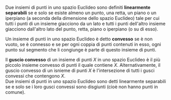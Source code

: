 Due insiemi di punti in uno spazio Euclideo sono definiti **linearmente separabili** se e solo se esiste almeno un punto, una retta, un piano o un iperpiano (a seconda della dimensione dello spazio Euclideo) tale per cui tutti i punti di un insieme giacciono da un lato e tutti i punti dell'altro insieme giacciono dall'altro lato del punto, retta, piano o iperpiano (o su di esso).

Un insieme di punti in uno spazio Euclideo è detto **convesso** se è non vuoto, se è connesso e se per ogni coppia di punti contenuti in esso, ogni punto sul segmento che li congiunge è parte di questo insieme di punti.

Il **guscio convesso** di un insieme di punti $X$ in uno spazio Euclideo è il più piccolo insieme convesso di punti il quale contiene $X$. Alternativamente, il guscio convesso di un isnieme di punti $X$ è l'intersezione di tutti i gusci convessi che contengono $X$.<br />
Due insiemi di punti in uno spazio Euclideo sono detti linearmente separabili se e solo se i loro gusci convessi sono disgiunti (cioè non hanno punti in comune).